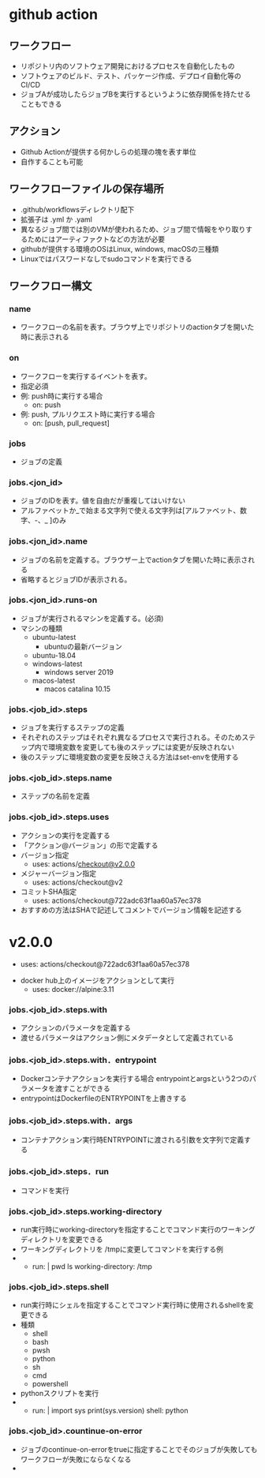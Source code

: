 # github action

## ワークフロー
* リポジトリ内のソフトウェア開発におけるプロセスを自動化したもの
* ソフトウェアのビルド、テスト、パッケージ作成、デプロイ自動化等のCI/CD
* ジョブAが成功したらジョブBを実行するというように依存関係を持たせることもできる


## アクション
* Github Actionが提供する何かしらの処理の塊を表す単位
* 自作することも可能

## ワークフローファイルの保存場所
* .github/workflowsディレクトリ配下
* 拡張子は .yml か .yaml
* 異なるジョブ間では別のVMが使われるため、ジョブ間で情報をやり取りするためにはアーティファクトなどの方法が必要
* githubが提供する環境のOSはLinux, windows, macOSの三種類
* Linuxではパスワードなしでsudoコマンドを実行できる


## ワークフロー構文

### name
* ワークフローの名前を表す。ブラウザ上でリポジトリのactionタブを開いた時に表示される

### on 
* ワークフローを実行するイベントを表す。
* 指定必須
* 例: push時に実行する場合
  * on: push
* 例: push, プルリクエスト時に実行する場合
  * on: [push, pull_request]

### jobs
* ジョブの定義

### jobs.<jon_id>
* ジョブのIDを表す。値を自由だが重複してはいけない
* アルファベットか_で始まる文字列で使える文字列は[アルファベット、数字、-、_ ]のみ

### jobs.<jon_id>.name
* ジョブの名前を定義する。ブラウザー上でactionタブを開いた時に表示される
* 省略するとジョブIDが表示される。

### jobs.<jon_id>.runs-on
* ジョブが実行されるマシンを定義する。(必須)
* マシンの種類
  * ubuntu-latest
    * ubuntuの最新バージョン
  * ubuntu-18.04
  * windows-latest
    * windows server 2019
  * macos-latest
    * macos catalina 10.15

### jobs.<job_id>.steps
* ジョブを実行するステップの定義
* それぞれのステップはそれぞれ異なるプロセスで実行される。そのためステップ内で環境変数を変更しても後のステップには変更が反映されない
* 後のステップに環境変数の変更を反映さえる方法はset-envを使用する

### jobs.<job_id>.steps.name
* ステップの名前を定義

### jobs.<job_id>.steps.uses
* アクションの実行を定義する
* 「アクション@バージョン」の形で定義する
* バージョン指定
    * uses: actions/checkout@v2.0.0
* メジャーバージョン指定
    * uses: actions/checkout@v2
* コミットSHA指定
    * uses: actions/checkout@722adc63f1aa60a57ec378
* おすすめの方法はSHAで記述してコメントでバージョン情報を記述する
# v2.0.0
- uses: actions/checkout@722adc63f1aa60a57ec378

* docker hub上のイメージをアクションとして実行
  * uses: docker://alpine:3.11

### jobs.<job_id>.steps.with
* アクションのパラメータを定義する
* 渡せるパラメータはアクション側にメタデータとして定義されている

### jobs.<job_id>.steps.with．entrypoint
* Dockerコンテナアクションを実行する場合 entrypointとargsという2つのパラメータを渡すことができる
* entrypointはDockerfileのENTRYPOINTを上書きする

### jobs.<job_id>.steps.with．args
* コンテナアクション実行時ENTRYPOINTに渡される引数を文字列で定義する

### jobs.<job_id>.steps．run
* コマンドを実行

### jobs.<job_id>.steps.working-directory
* run実行時にworking-directoryを指定することでコマンド実行のワーキングディレクトリを変更できる
* ワーキングディレクトリを /tmpに変更してコマンドを実行する例
* - run: |
      pwd
      ls
    working-directory: /tmp   

### jobs.<job_id>.steps.shell
* run実行時にシェルを指定することでコマンド実行時に使用されるshellを変更できる
* 種類
  * shell
  * bash
  * pwsh
  * python
  * sh
  * cmd
  + powershell
* pythonスクリプトを実行
* - run: |
      import sys
      print(sys.version)
    shell: python

### jobs.<job_id>.countinue-on-error
* ジョブのcontinue-on-errorをtrueに指定することでそのジョブが失敗してもワークフローが失敗にならなくなる
* 


